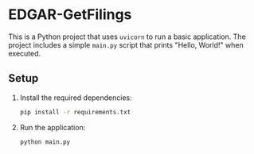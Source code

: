 # EDGAR-GetFilings

This is a Python project that uses `uvicorn` to run a basic application. The project includes a simple `main.py` script that prints "Hello, World!" when executed.

## Setup

1. Install the required dependencies:
   ```bash
   pip install -r requirements.txt
   ```

2. Run the application:
   ```bash
   python main.py
   ```
